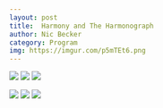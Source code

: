 ```yaml
---
layout: post
title:  Harmony and The Harmonograph
author: Nic Becker
category: Program
img: https://imgur.com/p5mTEt6.png
---
```


![](https://i.imgur.com/FFVAFh1.gif)
![](https://i.imgur.com/f80Y7lQ.png)
![](https://imgur.com/2vDyYEY.png)
<!-- ![](https://imgur.com/UemTvRU.png) boring -->
![](https://imgur.com/4IB9Omv.png)
![](https://imgur.com/skcpxJh.png)
![](https://imgur.com/p5mTEt6.png)
